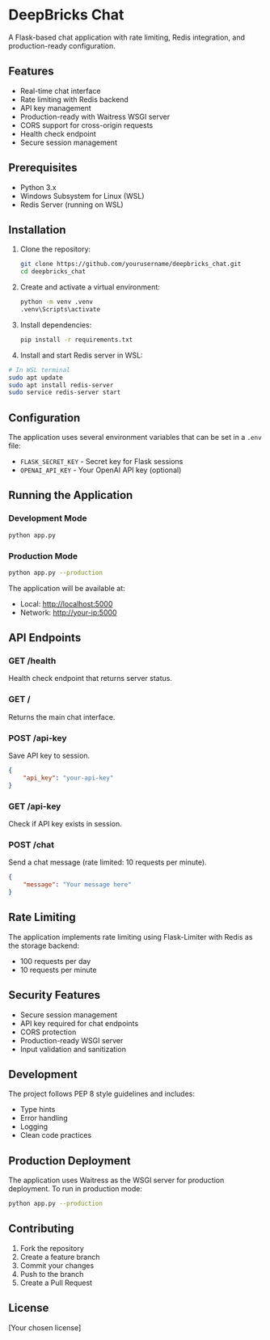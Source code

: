 # DeepBricks Chat

A Flask-based chat application with rate limiting, Redis integration, and production-ready configuration.

## Features

- Real-time chat interface
- Rate limiting with Redis backend
- API key management
- Production-ready with Waitress WSGI server
- CORS support for cross-origin requests
- Health check endpoint
- Secure session management

## Prerequisites

- Python 3.x
- Windows Subsystem for Linux (WSL)
- Redis Server (running on WSL)

## Installation

1. Clone the repository:

    ```bash
    git clone https://github.com/yourusername/deepbricks_chat.git
    cd deepbricks_chat
    ```

2. Create and activate a virtual environment:

    ```bash
    python -m venv .venv
    .venv\Scripts\activate
    ```

3. Install dependencies:

    ```bash
    pip install -r requirements.txt
    ```

4. Install and start Redis server in WSL:

```bash
# In WSL terminal
sudo apt update
sudo apt install redis-server
sudo service redis-server start
```

## Configuration

The application uses several environment variables that can be set in a `.env` file:

- `FLASK_SECRET_KEY` - Secret key for Flask sessions
- `OPENAI_API_KEY` - Your OpenAI API key (optional)

## Running the Application

### Development Mode

```bash
python app.py
```

### Production Mode

```bash
python app.py --production
```

The application will be available at:

- Local: <http://localhost:5000>
- Network: <http://your-ip:5000>

## API Endpoints

### GET /health

Health check endpoint that returns server status.

### GET /

Returns the main chat interface.

### POST /api-key

Save API key to session.

```json
{
    "api_key": "your-api-key"
}
```

### GET /api-key

Check if API key exists in session.

### POST /chat

Send a chat message (rate limited: 10 requests per minute).

```json
{
    "message": "Your message here"
}
```

## Rate Limiting

The application implements rate limiting using Flask-Limiter with Redis as the storage backend:

- 100 requests per day
- 10 requests per minute

## Security Features

- Secure session management
- API key required for chat endpoints
- CORS protection
- Production-ready WSGI server
- Input validation and sanitization

## Development

The project follows PEP 8 style guidelines and includes:

- Type hints
- Error handling
- Logging
- Clean code practices

## Production Deployment

The application uses Waitress as the WSGI server for production deployment. To run in production mode:

```bash
python app.py --production
```

## Contributing

1. Fork the repository
2. Create a feature branch
3. Commit your changes
4. Push to the branch
5. Create a Pull Request

## License

[Your chosen license]

